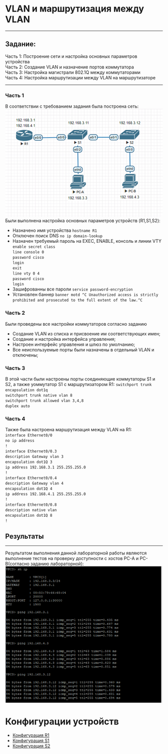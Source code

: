 # VLAN и маршрутизация между VLAN
_____
## Задание:
Часть 1: Построение сети и настройка основных параметров устройства  
Часть 2: Создание VLAN и назначение портов коммутатора  
Часть 3: Настройка магистрали 802.1Q между коммутаторами  
Часть 4: Настройка маршрутизации между VLAN на маршрутизаторе  
___
### Часть 1
В соответствии с требованием задания была построена сеть:  
![scheme](https://github.com/Alnor23/OTUS_NETWORK/blob/main/labs/lab1_vlan/lab1_scheme.png)  
Были выполнена настройка основных параметров устройств (R1,S1,S2):  
- Назначено имя устройства `hostname R1`  
- Отключен поиск DNS `no ip domain-lookup`
- Назначен требуемый пароль на EXEC, ENABLE, консоль и линии VTY  
`enable secret class`  
`line console 0`  
`password cisco`  
`login`  
`exit`  
`line vty 0 4`  
`password cisco`  
`login`  
- Зашифрованны все пароли `service password-encryption`  
- Установлен баннер `banner motd ^C Unauthorized access is strictly prohibited and prosecuted to the full extent of the law.^C`  
### Часть 2
Были проведены все настройки коммутаторов согласно заданию
- Создание VLAN из списка и присвоение им соответствующих имен;
- Создание и настройка интерфейса управления;
- Настроен интерфейс управления и шлюз по умолчанию;
- Все неиспользуемые порты были назначены в отдельный VLAN и отключены;
### Часть 3  
В этой части были настроены порты соединяющие коммутаторы S1 и S2, а также уоммутатор S1 с маршрутизатором R1: 
`switchport trunk encapsulation dot1q`  
`switchport trunk native vlan 8`  
`switchport trunk allowed vlan 3,4,8`  
`duplex auto`  
### Часть 4
Также была настроена маршрутизация между VLAN на R1:  
`interface Ethernet0/0`  
 `no ip address`  
`!`  
`interface Ethernet0/0.3`  
`description Gateway vlan 3`  
`encapsulation dot1Q 3`  
`ip address 192.168.3.1 255.255.255.0`  
`!`  
`interface Ethernet0/0.4`  
`description Gateway vlan 4`  
`encapsulation dot1Q 4`  
`ip address 192.168.4.1 255.255.255.0`  
`!`  
`interface Ethernet0/0.8`  
`description native vlan`  
`encapsulation dot1Q 8`  
`!`  
## Результаты
___
Результатом выполнения данной лабораторной работы являются выполнение тестов на проверку доступности с хостов PC-A и PC-B(согласно заданию лабораторной):  
![PC-A](https://github.com/Alnor23/OTUS_NETWORK/blob/main/labs/lab1_vlan/PC-A.png)

# Конфигурации устройств
- [Конфигурация R1](https://github.com/Alnor23/OTUS_NETWORK/blob/main/labs/lab1_vlan/config/R1)  
- [Конфигурация S1](https://github.com/Alnor23/OTUS_NETWORK/blob/main/labs/lab1_vlan/config/S1)  
- [Конфигурация S2](https://github.com/Alnor23/OTUS_NETWORK/blob/main/labs/lab1_vlan/config/S2)  







